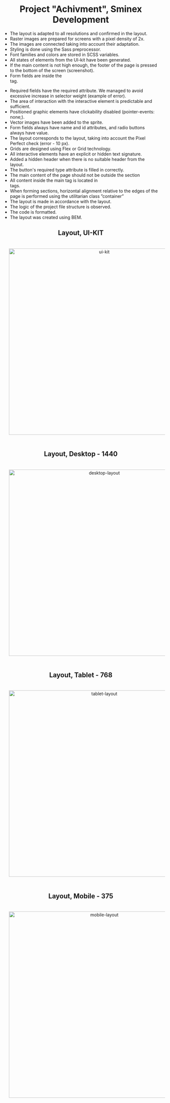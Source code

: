 <h1 align="center">Project "Achivment", Sminex Development </h1>
<ul>
  <li>The layout is adapted to all resolutions and confirmed in the layout.</li>
  <li>Raster images are prepared for screens with a pixel density of 2x.</li>
  <li>The images are connected taking into account their adaptation.</li>
  <li>Styling is done using the Sass preprocessor.</li>
  <li>Font families and colors are stored in SCSS variables.</li>
  <li>All states of elements from the UI-kit have been generated.</li>
  <li>If the main content is not high enough, the footer of the page is pressed to the bottom of the screen (screenshot).</li>
  <li>Form fields are inside the <form> tag.</li>
  <li>Required fields have the required attribute.
We managed to avoid excessive increase in selector weight (example of error).</li>
  <li>The area of ​​interaction with the interactive element is predictable and sufficient.</li>
  <li>Positioned graphic elements have clickability disabled (pointer-events: none;).</li>
  <li>Vector images have been added to the sprite.</li>
  <li>Form fields always have name and id attributes, and radio buttons always have value.</li>
  <li>The layout corresponds to the layout, taking into account the Pixel Perfect check (error - 10 px).</li>
  <li>Grids are designed using Flex or Grid technology.</li>
  <li>All interactive elements have an explicit or hidden text signature.</li>
  <li>Added a hidden header when there is no suitable header from the layout.</li>
  <li>The button's required type attribute is filled in correctly.</li>
  <li>The main content of the page should not be outside the section</li>
  <li>All content inside the main tag is located in <section> tags.</li>
  <li>When forming sections, horizontal alignment relative to the edges of the page is performed using the utilitarian class ”container”</li>
  <li>The layout is made in accordance with the layout.</li>
  <li>The logic of the project file structure is observed.</li>
  <li>The code is formatted.</li>
  <li>The layout was created using BEM.</li>
</ul>
<h2 align="center">Layout, UI-KIT</h2>
<p align="center">
  <img src="assets/ui.png" alt="ui-kit" width="600px" style="padding: 20px"/>
</p>
<h2 align="center">Layout, Desktop - 1440</h2>
<p align="center">
  <img src="assets/Desktop.png" alt="desktop-layout" width="600px" style="padding: 20px"/>
</p>
<h2 align="center">Layout, Tablet - 768</h2>
<p align="center">
  <img src="assets/Tablet.png" alt="tablet-layout" width="600px" style="padding: 20px"/>
</p>
<h2 align="center">Layout, Mobile - 375</h2>
<p align="center">
  <img src="assets/Mobile.png" alt="mobile-layout" width="600px" style="padding: 20px"/>
</p>
